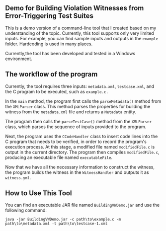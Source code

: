 ## Demo for Building Violation Witnesses from Error-Triggering Test Suites
This is a demo version of a command-line tool that I created based on my understanding of the topic. Currently, this tool supports only very limited inputs. For example, you can find sample inputs and outputs in the `example` folder.
Hardcoding is used in many places.

Currently,the tool has been developed and tested in a Windows environment.
## The workflow of the program
Currently, the tool requires three inputs: `metadata.xml`, `testcase.xml`, and the C program to be executed, such as `example.c.`


In the `main` method, the program first calls the `parseMetadata()` method from the `XMLParser` class. This method parses the properties for building the witness from the `metadata.xml` file and returns a `Metadata` entity.


The program then calls the `parseTestCase()` method from the `XMLParser` class, which parses the sequence of inputs provided to the program.


Next, the program uses the `CCodeHandler` class to insert code lines into the C program that needs to be verified, in order to record the program's execution process. At this stage, a modified file named `modifiedFile.c` is output in the current directory. 
The program then compiles `modifiedFile.c`, producing an executable file named `executableFile`.


Now that we have all the necessary information to construct the witness, the program builds the witness in the `WitnessHandler` and outputs it as `witness.yml`.

## How to Use This Tool

You can find an executable JAR file named `BuildingVWDemo.jar` and use the following command: 

`java -jar BuildingVWDemo.jar -c path\to\example.c -m path\to\metadata.xml -t path\to\testcase-1.xml`
